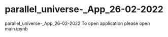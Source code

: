 # parallel_universe-_App_26-02-2022
parallel_universe-_App_26-02-2022
To open application please open main.ipynb
